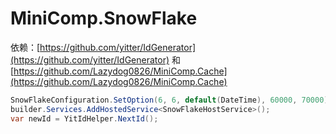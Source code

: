# MiniComp.SnowFlake
依赖：[https://github.com/yitter/IdGenerator](https://github.com/yitter/IdGenerator)  和  [https://github.com/Lazydog0826/MiniComp.Cache](https://github.com/Lazydog0826/MiniComp.Cache)

```csharp
SnowFlakeConfiguration.SetOption(6, 6, default(DateTime), 60000, 70000);
builder.Services.AddHostedService<SnowFlakeHostService>();
var newId = YitIdHelper.NextId();
```

